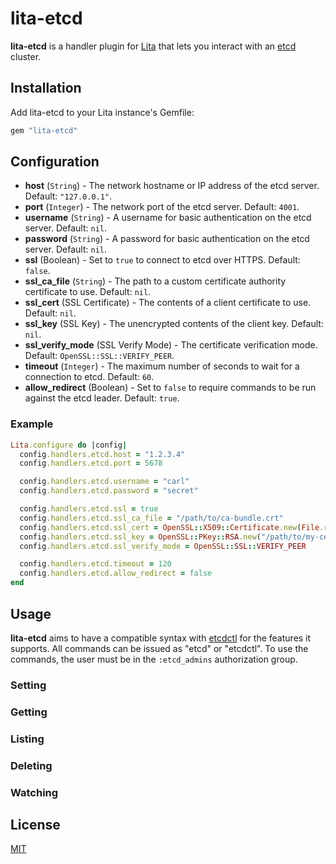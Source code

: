 # lita-etcd

**lita-etcd** is a handler plugin for [Lita](https://www.lita.io/) that lets you interact with an [etcd](https://github.com/coreos/etcd) cluster.

## Installation

Add lita-etcd to your Lita instance's Gemfile:

``` ruby
gem "lita-etcd"
```

## Configuration

* **host** (`String`) - The network hostname or IP address of the etcd server. Default: `"127.0.0.1"`.
* **port** (`Integer`) - The network port of the etcd server. Default: `4001`.
* **username** (`String`) - A username for basic authentication on the etcd server. Default: `nil`.
* **password** (`String`) - A password for basic authentication on the etcd server. Default: `nil`.
* **ssl** (Boolean) - Set to `true` to connect to etcd over HTTPS. Default: `false`.
* **ssl_ca_file** (`String`) - The path to a custom certificate authority certificate to use. Default: `nil`.
* **ssl_cert** (SSL Certificate) - The contents of a client certificate to use. Default: `nil`.
* **ssl_key** (SSL Key) - The unencrypted contents of the client key. Default: `nil`.
* **ssl_verify_mode** (SSL Verify Mode) - The certificate verification mode. Default: `OpenSSL::SSL::VERIFY_PEER`.
* **timeout** (`Integer`) - The maximum number of seconds to wait for a connection to etcd. Default: `60`.
* **allow_redirect** (Boolean) - Set to `false` to require commands to be run against the etcd leader. Default: `true`.

### Example

``` ruby
Lita.configure do |config|
  config.handlers.etcd.host = "1.2.3.4"
  config.handlers.etcd.port = 5678

  config.handlers.etcd.username = "carl"
  config.handlers.etcd.password = "secret"

  config.handlers.etcd.ssl = true
  config.handlers.etcd.ssl_ca_file = "/path/to/ca-bundle.crt"
  config.handlers.etcd.ssl_cert = OpenSSL::X509::Certificate.new(File.read("/path/to/my-cert.crt"))
  config.handlers.etcd.ssl_key = OpenSSL::PKey::RSA.new("/path/to/my-cert.key", "passphrase")
  config.handlers.etcd.ssl_verify_mode = OpenSSL::SSL::VERIFY_PEER

  config.handlers.etcd.timeout = 120
  config.handlers.etcd.allow_redirect = false
end
```

## Usage

**lita-etcd** aims to have a compatible syntax with [etcdctl](https://github.com/coreos/etcdctl) for the features it supports. All commands can be issued as "etcd" or "etcdctl". To use the commands, the user must be in the `:etcd_admins` authorization group.

### Setting

### Getting

### Listing

### Deleting

### Watching

## License

[MIT](http://opensource.org/licenses/MIT)
